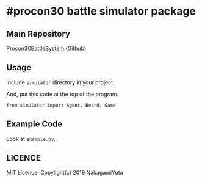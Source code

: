 # \#procon30 battle simulator package

## Main Repository

[Procon30BattleSystem (Github)](https://github.com/Yuta1004/Procon30BattleSystem)

## Usage

Include `simulator` directory in your project.

And, put this code at the top of the program.

```
from simulator import Agent, Board, Game
```

## Example Code

Look at `example.py`.

## LICENCE

MIT Licence.
Copylight(c) 2019 NakagamiYuta
